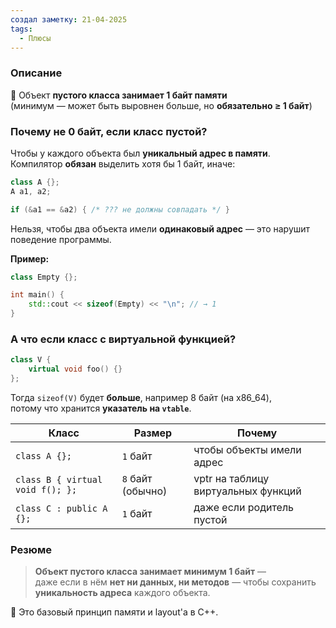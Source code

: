 ```yaml
---
создал заметку: 21-04-2025
tags:
  - Плюсы
---
```

### Описание
🔹 Объект **пустого класса занимает 1 байт памяти**  
(минимум — может быть выровнен больше, но **обязательно ≥ 1 байт**)
### Почему **не 0 байт**, если класс **пустой**?

Чтобы у каждого объекта был **уникальный адрес в памяти**.  
Компилятор **обязан** выделить хотя бы 1 байт, иначе:
```cpp
class A {};
A a1, a2;

if (&a1 == &a2) { /* ??? не должны совпадать */ }
```
Нельзя, чтобы два объекта имели **одинаковый адрес** — это нарушит поведение программы.

**Пример:**
```cpp
class Empty {};

int main() {
    std::cout << sizeof(Empty) << "\n"; // → 1
}
```
### А что если класс с виртуальной функцией?
```cpp
class V {
    virtual void foo() {}
};
```
Тогда `sizeof(V)` будет **больше**, например 8 байт (на x86_64),  
потому что хранится **указатель на `vtable`**.

|Класс|Размер|Почему|
|---|---|---|
|`class A {};`|`1` байт|чтобы объекты имели адрес|
|`class B { virtual void f(); };`|`8` байт (обычно)|vptr на таблицу виртуальных функций|
|`class C : public A {};`|`1` байт|даже если родитель пустой|
### Резюме
> **Объект пустого класса занимает минимум 1 байт** —  
> даже если в нём **нет ни данных, ни методов** — чтобы сохранить **уникальность адреса** каждого объекта.

📌 Это базовый принцип памяти и layout'а в C++.